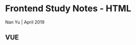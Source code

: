 # Frontend Study Notes - HTML  
Nan Yu | April 2019   
  
## VUE
<!--stackedit_data:
eyJoaXN0b3J5IjpbLTcxMDE1ODMyNl19
-->